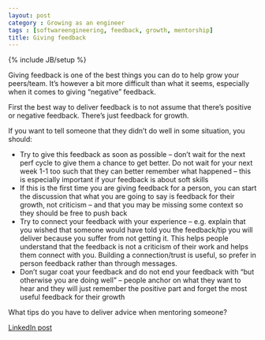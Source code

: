 ```yaml
---
layout: post
category : Growing as an engineer
tags : [softwareengineering, feedback, growth, mentorship]
title: Giving feedback
---
```

{% include JB/setup %}

Giving feedback is one of the best things you can do to help grow your peers/team. It’s however a bit more difficult than what it seems, especially when it comes to giving “negative” feedback.

First the best way to deliver feedback is to not assume that there’s positive or negative feedback. There’s just feedback for growth.

If you want to tell someone that they didn’t do well in some situation, you should:

- Try to give this feedback as soon as possible – don’t wait for the next perf cycle to give them a chance to get better. Do not wait for your next week 1-1 too such that they can better remember what happened – this is especially important if your feedback is about soft skills
- If this is the first time you are giving feedback for a person, you can start the discussion that what you are going to say is feedback for their growth, not criticism – and that you may be missing some context so they should be free to push back
- Try to connect your feedback with your experience – e.g. explain that you wished that someone would have told you the feedback/tip you will deliver because you suffer from not getting it. This helps people understand that the feedback is not a criticism of their work and helps them connect with you. Building a connection/trust is useful, so prefer in person feedback rather than through messages.
- Don’t sugar coat your feedback and do not end your feedback with “but otherwise you are doing well” – people anchor on what they want to hear and they will just remember the positive part and forget the most useful feedback for their growth

What tips do you have to deliver advice when mentoring someone?

[LinkedIn post](https://www.linkedin.com/posts/tumichel_softwareengineering-vision-leadership-activity-7176246129657835520-JAkq/)
